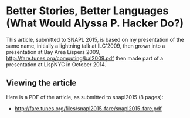 Better Stories, Better Languages (What Would Alyssa P. Hacker Do?)
==================================================================

This article, submitted to SNAPL 2015, is based
on my presentation of the same name,
initially a lightning talk at ILC'2009,
then grown into a presentation at Bay Area Lispers 2009,
	http://fare.tunes.org/computing/bal2009.pdf
then made part of a presentation at LispNYC in October 2014.


Viewing the article
-------------------

Here is a PDF of the article, as submitted to snapl2015 (8 pages):

  * http://fare.tunes.org/files/snapl2015-fare/snapl2015-fare.pdf


